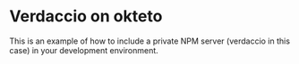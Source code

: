 # Verdaccio on okteto

This is an example of how to include a private NPM server (verdaccio in this case) in your development environment.
